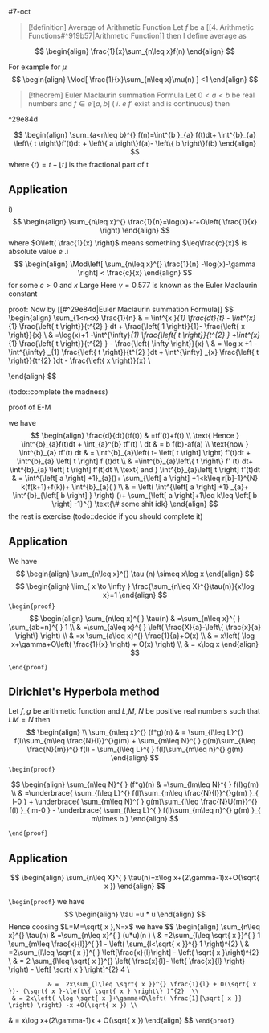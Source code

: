 #7-oct 

> [!definition] Average of Arithmetic Function
> Let $f$ be a [[4. Arithmetic Functions#^919b57|Arithmetic Function]] then I define average as 
> 
$$
\begin{align}
\frac{1}{x}\sum_{n\leq x}f(n)
\end{align}
$$

For example for $\mu$
$$
\begin{align}
\Mod[ \frac{1}{x}\sum_{n\leq x}\mu(n)  ] <1
\end{align}
$$

>[!theorem] Euler Maclaurin summation Formula
Let $0<a<b$ be real numbers and $f\in e'[a,b]$ ( $i$. $e$ $f'$ exist and is continuous) 
then


^29e84d

$$
\begin{align}
			\sum_{a<n\leq b}^{} f(n)=\int^{b }_{a} f(t)dt+ \int^{b}_{a} \left\{ t \right\}f'(t)dt + \left\{ a \right\}f(a)- \left\{ b \right\}f(b)
\end{align}
$$
where $\left\{ t \right\}=t-\lfloor t \rfloor$ is the fractional part of t
## Application 

i) 
$$
\begin{align}
\sum_{n\leq x}^{} \frac{1}{n}=\log(x)+r+O\left( \frac{1}{x} \right)
\end{align}
$$
where $O\left( \frac{1}{x} \right)$ means something $\leq\frac{c}{x}$ is absolute value $e$ .i
$$
\begin{align}
\Mod\left[ \sum_{n\leq x}^{} \frac{1}{n} -\log(x)-\gamma \right] < \frac{c}{x}
\end{align}
$$
for some $c>0$ and $x$ Large
Here $\gamma=0.577$ is known as the Euler Maclaurin constant

proof:
Now by [[#^29e84d|Euler Maclaurin summation Formula]] 
$$
\begin{align}
		\sum_{1<n<x} \frac{1}{n} & = \int^{x }_{1} \frac{dt}{t} - \int^{x}_{1} \frac{\left\{ t \right\}}{t^{2} } dt + \frac{\left\{ 1 \right\}}{1}- \frac{\left\{ x \right\}}{x} \\
 & =\log(x)+1 -\int^{\infty}_{1} \frac{\left\{ t \right\}}{t^{2} } +\int^{x}_{1} \frac{\left\{ t \right\}}{t^{2} } - \frac{\left\{ \infty \right\}}{x} \\
 & = \log x +1 - \int^{\infty} _{1} \frac{\left\{ t \right\}}{t^{2} }dt + \int^{\infty} _{x} \frac{\left\{ t \right\}}{t^{2} }dt - \frac{\left\{ x \right\}}{x} \\

\end{align}
$$

(todo::complete the madness)

proof of E-M

we have
$$
\begin{align}
\frac{d}{dt}(tf(t)) & =tf'(t)+f(t) \\
\text{ Hence } \int^{b}_{a}f(t)dt + \int_{a}^{b}  tf'(t) \ dt & = b f(b)-af(a) \\
\text{now } \int^{b}_{a} tf'(t) dt & = \int^{b}_{a}\left( t- \left[ t \right] \right)  f'(t)dt + \int^{b}_{a} \left[ t \right] f'(t)dt \\
 & =\int^{b}_{a}\left\{ t \right\}  f' (t) dt+ \int^{b}_{a} \left[ t \right] f'(t)dt \\
		\text{ and } \int^{b}_{a}\left[ t \right] f'(t)dt & = \int^{\left[ a \right] +1}_{a}()+ \sum_{\left[ a \right] +1<k\leq r[b]-1}^{N} k(f(k+1)+f(k))+ \int^{b}_{a}( ) \\
		 & = \left( \int^{\left[ a \right] +1} _{a}+ \int^{b}_{\left[ b \right] }  \right)  ()+ \sum_{\left[ a \right]+1\leq k\leq \left[ b \right] -1}^{} \text{\# some shit idk} 
\end{align}
$$
the rest is exercise 
(todo::decide if you should complete it)


## Application

We have 
$$
\begin{align}
	\sum_{n\leq x}^{} \tau (n) \simeq x\log x
\end{align}
$$
$$
\begin{align}
		\lim_{ x \to \infty }  \frac{\sum_{n\leq X}^{}\tau(n)}{x\log x}=1 
\end{align}
$$
`\begin{proof}` 
$$
\begin{align}
				\sum_{n\leq x}^{ } \tau(n) & =\sum_{n\leq x}^{ } \sum_{ab=n}^{ } 1 \\
		 & =\sum_{a\leq x}^{ } \left( \frac{X}{a}-\left\{ \frac{x}{a} \right\}  \right) \\
		 & =x \sum_{a\leq x}^{}  \frac{1}{a}+O(x) \\
	 & = x\left( \log x+\gamma+O\left( \frac{1}{x} \right) + O(x) \right) \\
 & = x\log x
\end{align}
$$


 `\end{proof}`
 ## Dirichlet's Hyperbola method
Let $f,g$ be arithmetic function and $L$,$M$, $N$ be positive real numbers such that $LM=N$
then 
$$
\begin{align} \\
\sum_{n\leq x}^{} (f*g)(n)  & = \sum_{l\leq L}^{} f(l)\sum_{m\leq \frac{N}{l}}^{}g(m) + \sum_{m\leq N}^{ } g(m)\sum_{l\leq \frac{N}{m}}^{} f(l) - \sum_{l\leq L}^{ } f(l)\sum_{m\leq n}^{} g(m) 
\end{align}
$$
`\begin{proof}` 

$$
\begin{align}
					\sum_{n\leq N}^{ } (f*g)(n) & =\sum_{lm\leq N}^{ } f(l)g(m) \\
			 & =\underbrace{  \sum_{l\leq L}^{} f(l)\sum_{m\leq \frac{N}{l}}^{}g(m) }_{ l-0 } + \underbrace{ \sum_{m\leq N}^{ } g(m)\sum_{l\leq \frac{N}U{m}}^{} f(l) }_{ m-0 } - \underbrace{ \sum_{l\leq L}^{ } f(l)\sum_{m\leq n}^{} g(m)  }_{ m\times b }
\end{align}
$$





 `\end{proof}`

## Application 
$$
\begin{align}
\sum_{n\leq X}^{ } \tau(n)=x\log x+(2\gamma-1)x+O(\sqrt{ x })
\end{align}
$$

`\begin{proof}` 
we have 
$$
\begin{align}
\tau =u * u
\end{align}
$$
		Hence coosing $L=M=\sqrt{ x },N=x$ we have
$$
\begin{align}
				\sum_{n\leq x}^{} \tau(n) & =\sum_{n\leq x}^{ } (u*u)(n ) \\
		 & =2\sum_{l\leq \sqrt{ x }}^{ } 1 \sum_{m\leq \frac{x}{l}}^{ }1 - \left( \sum_{l<\sqrt{ x }}^{}  1 \right)^{2}  \\
			 & =2\sum_{l\leq \sqrt{ x }}^{ } \left[\frac{x}{l}\right]  - \left( \sqrt{ x }\right)^{2}  \\
				 & = 2 \sum_{l\leq \sqrt{ x }}^{} \left( \frac{x}{l}- \left\{ \frac{x}{l} \right\}  \right) - \left[ \sqrt{ x }  \right]^{2}  4 \\

			   & =  2x\sum_{l\leq \sqrt{ x }}^{} \frac{1}{l} + O(\sqrt{ x })- (\sqrt{ x }-\left\{ \sqrt{ x } \right\} )^{2}  \\
	 & = 2x\left( \log \sqrt{ x }+\gamma+O\left( \frac{1}{\sqrt{ x }} \right) \right) -x +O(\sqrt{ x }) \\
 & = x\log x+(2\gamma-1)x + O(\sqrt{ x })
\end{align}
$$
 `\end{proof}`
 